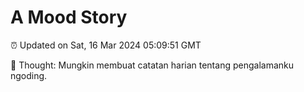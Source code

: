 # A Mood Story

⏰ Updated on Sat, 16 Mar 2024 05:09:51 GMT

💭 Thought: Mungkin membuat catatan harian tentang pengalamanku ngoding.

